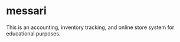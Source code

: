 # messari
This is an accounting, inventory tracking, and online store system for educational purposes.
